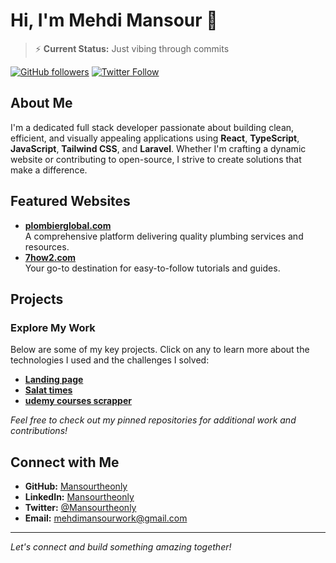 # Hi, I'm Mehdi Mansour 👋
> ⚡ **Current Status:** Just vibing through commits

[![GitHub followers](https://img.shields.io/github/followers/Mansourtheonly?label=Followers&style=social)](https://github.com/Mansourtheonly)
[![Twitter Follow](https://img.shields.io/twitter/follow/Mansourtheonly?style=social)](https://twitter.com/Mansourtheonly)

## About Me

I'm a dedicated full stack developer passionate about building clean, efficient, and visually appealing applications using **React**, **TypeScript**, **JavaScript**, **Tailwind CSS**, and **Laravel**. Whether I'm crafting a dynamic website or contributing to open-source, I strive to create solutions that make a difference.

## Featured Websites

- **[plombierglobal.com](https://plombierglobal.com)**  
  A comprehensive platform delivering quality plumbing services and resources.
- **[7how2.com](https://7how2.com)**  
  Your go-to destination for easy-to-follow tutorials and guides.

## Projects

### Explore My Work
Below are some of my key projects. Click on any to learn more about the technologies I used and the challenges I solved:

- **[Landing page](https://github.com/Mansourtheonly/landing-page)**  
- **[Salat times](https://github.com/Mansourtheonly/my-prayer)**  
- **[udemy courses scrapper](https://github.com/Mansourtheonly/UdemyCourseScraper)**  

*Feel free to check out my pinned repositories for additional work and contributions!*

## Connect with Me

- **GitHub:** [Mansourtheonly](https://github.com/Mansourtheonly/landing-page)
- **LinkedIn:** [Mansourtheonly](https://www.linkedin.com/in/mansourtheonly)  
- **Twitter:** [@Mansourtheonly](https://twitter.com/Mansourtheonly)
- **Email:** [mehdimansourwork@gmail.com](mailto:mehdimansourwork@gmail.com)  

---

*Let's connect and build something amazing together!*
